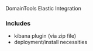 DomainTools Elastic Integration

### Includes

- kibana plugin (via zip file)
- deployment/install necessities
